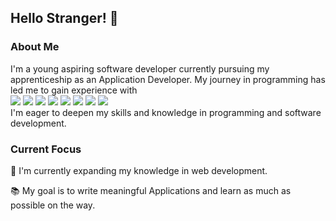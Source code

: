 ## Hello Stranger! 👋

### About Me
I'm a young aspiring software developer currently pursuing my apprenticeship as an Application Developer.
My journey in programming has led me to gain experience with </br>
<img src="https://img.icons8.com/color/48/000000/html-5.png"/>
<img src="https://img.icons8.com/color/48/000000/css3.png"/>
<img src="https://img.icons8.com/color/48/000000/javascript.png"/>
<img src="https://img.icons8.com/color/48/000000/java-coffee-cup-logo.png"/>
<img src="https://img.icons8.com/color/48/000000/desktop.png"/>
<img src="https://img.icons8.com/color/48/000000/python.png"/>
[<img src="https://img.icons8.com/color/48/000000/bootstrap.png"/>](https://img.icons8.com/?size=100&id=g9mmSxx3SwAI&format=png&color=000000)
<img src="https://img.icons8.com/officel/16/000000/php-logo.png"/>
</br>
I'm eager to deepen my skills and knowledge in programming and software development.

### Current Focus
🌱 I'm currently expanding my knowledge in web development.

📚 My goal is to write meaningful Applications and learn as much as possible on the way.

